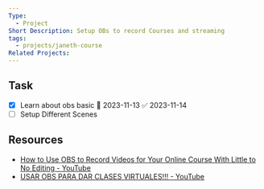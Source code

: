 ```yaml
---
Type:
  - Project
Short Description: Setup OBs to record Courses and streaming
tags:
  - projects/janeth-course
Related Projects:
---
```

## Task
- [x] Learn about obs basic 📅 2023-11-13 ✅ 2023-11-14
- [ ] Setup Different  Scenes

## Resources

- [How to Use OBS to Record Videos for Your Online Course With Little to No Editing - YouTube](https://www.youtube.com/watch?v=P94-51Pbfyg)
- [USAR OBS PARA DAR CLASES VIRTUALES!!! - YouTube](https://www.youtube.com/watch?v=aW_GFo7eZFQ)


